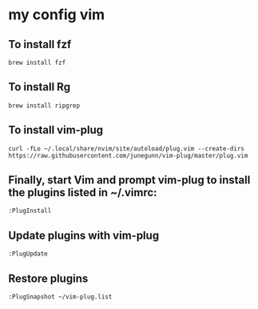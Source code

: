 # my config vim

## To install fzf
	brew install fzf

## To install Rg
	brew install ripgrep 

## To install vim-plug
	curl -fLo ~/.local/share/nvim/site/autoload/plug.vim --create-dirs https://raw.githubusercontent.com/junegunn/vim-plug/master/plug.vim

## Finally, start Vim and prompt vim-plug to install the plugins listed in ~/.vimrc:
	:PlugInstall

## Update plugins with vim-plug
	:PlugUpdate

## Restore plugins
	:PlugSnapshot ~/vim-plug.list
